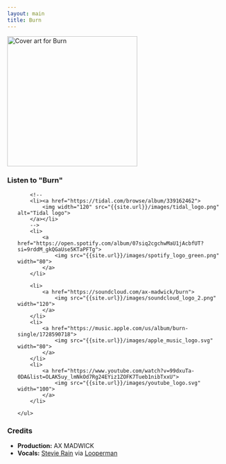 ```yaml
---
layout: main
title: Burn
---
```


<div class="track__art">
<img src="{{site.url}}/images/burn@600x600.jpg" alt="Cover art for Burn" width="300">
</div>
<div class="track__links">
	<h3>Listen to "Burn"</h3>
	<ul>

		<!--
		<li><a href="https://tidal.com/browse/album/339162462">
			<img width="120" src="{{site.url}}/images/tidal_logo.png" alt="Tidal logo">
		</a></li>
		-->
		<li>
			<a href="https://open.spotify.com/album/07siq2cgchwMaU1jAcbfUT?si=9rddM_gkQGaUse5KTaPFTg">
				<img src="{{site.url}}/images/spotify_logo_green.png" width="80">
			</a>
		</li>

		<li>
			<a href="https://soundcloud.com/ax-madwick/burn">
				<img src="{{site.url}}/images/soundcloud_logo_2.png" width="120">
			</a>
		</li>
		<li>
			<a href="https://music.apple.com/us/album/burn-single/1728590718">
				<img src="{{site.url}}/images/apple_music_logo.svg" width="80">
			</a>
		</li>
		<li>
			<a href="https://www.youtube.com/watch?v=99dxuTa-0DA&list=OLAK5uy_lmNkOd7Rg24EYiz1ZOFK7Tueb1nibTxxU">
				<img src="{{site.url}}/images/youtube_logo.svg" width="100">
			</a>
		</li>

	</ul>

</div>

<h3>Credits</h3>
<ul>
	<li><strong>Production:</strong> AX MADWICK</li>
	<li><strong>Vocals:</strong> <a href="https://www.instagram.com/stevierain_/?hl=en">Stevie Rain</a> via <a href="https://www.looperman.com/acapellas/detail/21982/burn-grunge-rock-hook-80bpm-grunge-acapella">Looperman</a>
	</li>
</ul>
